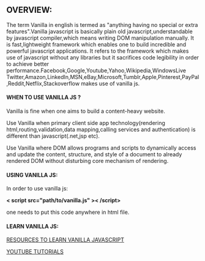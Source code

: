 ## OVERVIEW:
The term Vanilla in english is termed as "anything having no special or extra features".Vanilla javascript is basically plain old javascript,understandable by javascript compiler,which means writing DOM manipulation manually. It is fast,lightweight framework which enables one to build incredible and powerful javascript applications. It refers to the framework which makes use of javascript without any libraries but it sacrifices code legibility in order to achieve better performance.Facebook,Google,Youtube,Yahoo,Wikipedia,WindowsLive Twitter,Amazon,LinkedIn,MSN,eBay,Microsoft,Tumblr,Apple,Pinterest,PayPal,Reddit,Netflix,Stackoverflow makes use of vanilla js.

#### WHEN TO USE VANILLA JS ?
Vanilla is fine when one aims to build a content-heavy website.

Use Vanilla when primary client side app technology(rendering html,routing,validation,data mapping,calling services and authentication) is different than javascript(.net,jsp etc).

Use Vanilla where DOM allows programs and scripts to dynamically access and update the content, structure, and style of a document to already rendered DOM without disturbing core mechanism of rendering.

#### USING VANILLA JS:
In order to use vanilla js:

**< script src="path/to/vanilla.js" >< /script>**

one needs to put this code anywhere in html file.

#### LEARN VANILLA JS:
[RESOURCES TO LEARN VANILLA JAVASCRIPT](https://designmodo.com/learn-vanilla-javascript/)

[YOUTUBE TUTORIALS](https://www.youtube.com/watch?v=vEROU2XtPR8&list=PLillGF-RfqbbnEGy3ROiLWk7JMCuSyQtX)

